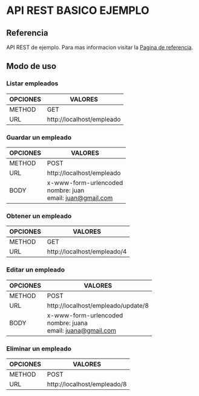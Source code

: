 # API REST BASICO EJEMPLO

## Referencia

API REST de ejemplo.
Para mas informacion visitar la [Pagina de referencia](https://www.positronx.io/codeigniter-rest-api-tutorial-with-example/).

## Modo de uso

### Listar empleados
| OPCIONES | VALORES                                                                                  |
|----------|------------------------------------------------------------------------------------------|
| METHOD   | GET                                                                                      |
| URL      | http://localhost/empleado                                                                |

### Guardar un empleado
| OPCIONES | VALORES                                                                                  |
|----------|------------------------------------------------------------------------------------------|
| METHOD   | POST                                                                                     |
| URL      | http://localhost/empleado                                                                |
| BODY     | x-www-form-urlencoded <br/> nombre: juan <br/> email: juan@gmail.com                     |

### Obtener un empleado
| OPCIONES | VALORES                                                                                  |
|----------|------------------------------------------------------------------------------------------|
| METHOD   | GET                                                                                      |
| URL      | http://localhost/empleado/4                                                              |

### Editar un empleado
| OPCIONES | VALORES                                                                                  |
|----------|------------------------------------------------------------------------------------------|
| METHOD   | POST                                                                                     |
| URL      | http://localhost/empleado/update/8                                                       |
| BODY     | x-www-form-urlencoded <br/> nombre: juana <br/> email: juana@gmail.com                   |

### Eliminar un empleado
| OPCIONES | VALORES                                                                                  |
|----------|------------------------------------------------------------------------------------------|
| METHOD   | POST                                                                                     |
| URL      | http://localhost/empleado/8                                                              |

